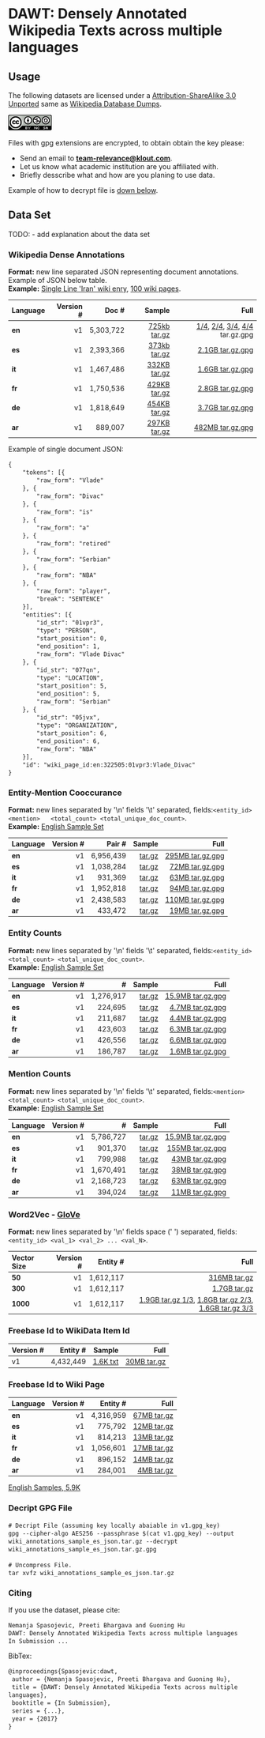 # DAWT: Densely Annotated Wikipedia Texts across multiple languages #

## Usage ##

The following datasets are licensed under a [Attribution-ShareAlike 3.0 Unported](https://creativecommons.org/licenses/by-nc-sa/4.0/)
same as [Wikipedia Database Dumps](https://dumps.wikimedia.org/).

![CC BY-NC-SA](CC-BY-NC-SA.png)

Files with gpg extensions are encrypted, to obtain obtain the key please:
  * Send an email to **team-relevance@klout.com**.
  * Let us know what academic institution are you affiliated with.
  * Briefly desscribe what and how are you planing to use data.

Example of how to decrypt file is [down below](https://github.com/klout/opendata/tree/master/wiki_annotation#decript-gpg-file).

## Data Set ##

TODO: - add explanation about the data set 


### Wikipedia Dense Annotations ###
__Format:__ new line separated JSON representing document annotations. Example of JSON below table.<br/>
__Example:__ [Single Line 'Iran' wiki enry](https://github.com/klout/opendata/blob/master/wiki_annotation/wiki_annotations_json_sample_single_record_en), [100 wiki pages](https://github.com/klout/opendata/blob/master/wiki_annotation/wiki_annotations_json_sample_en).

| Language  | **Version #**  | **Doc #**  | **Sample** | **Full** |
|:----------|---:|-----------:|-----------:|---------:|
| **en**    | v1 | 5,303,722  |    [725kb tar.gz ](http://opendata.klout.com/wiki/wiki_annotation/v1/wiki_annotations_json_sample_en.tar.gz)   | [1/4](http://opendata.klout.com/wiki/wiki_annotation/v1/wiki_annotations_json_en_part_00.tar.gz.gpg), [2/4](http://opendata.klout.com/wiki/wiki_annotation/v1/wiki_annotations_json_en_part_01.tar.gz.gpg), [3/4](http://opendata.klout.com/wiki/wiki_annotation/v1/wiki_annotations_json_en_part_02.tar.gz.gpg), [4/4](http://opendata.klout.com/wiki/wiki_annotation/v1/wiki_annotations_json_en_part_03.tar.gz.gpg) tar.gz.gpg  |
| **es**    | v1 | 2,393,366 |    [373kb tar.gz ](http://opendata.klout.com/wiki/wiki_annotation/v1/wiki_annotations_json_sample_es.tar.gz.gpg)   | [2.1GB tar.gz.gpg ](http://opendata.klout.com/wiki/wiki_annotation/v1/wiki_annotations_json_es.tar.gz)   |
| **it**    | v1 | 1,467,486  |    [332KB tar.gz ](http://opendata.klout.com/wiki/wiki_annotation/v1/wiki_annotations_json_sample_it.tar.gz.gpg)   | [1.6GB tar.gz.gpg ](http://opendata.klout.com/wiki/wiki_annotation/v1/wiki_annotations_json_it.tar.gz)   |
| **fr**    | v1 | 1,750,536  |    [429KB tar.gz ](http://opendata.klout.com/wiki/wiki_annotation/v1/wiki_annotations_json_sample_fr.tar.gz.gpg)   | [2.8GB tar.gz.gpg ](http://opendata.klout.com/wiki/wiki_annotation/v1/wiki_annotations_json_fr.tar.gz)   |
| **de**    | v1 | 1,818,649  |    [454KB tar.gz ](http://opendata.klout.com/wiki/wiki_annotation/v1/wiki_annotations_json_sample_de.tar.gz.gpg)   | [3.7GB tar.gz.gpg ](http://opendata.klout.com/wiki/wiki_annotation/v1/wiki_annotations_json_de.tar.gz)   |
| **ar**    | v1 | 889,007  |    [297KB tar.gz ](http://opendata.klout.com/wiki/wiki_annotation/v1/wiki_annotations_json_sample_ar.tar.gz.gpg)   | [482MB tar.gz.gpg ](http://opendata.klout.com/wiki/wiki_annotation/v1/wiki_annotations_json_ar.tar.gz.gpg)   |

Example of single document JSON:
```
{
	"tokens": [{
		"raw_form": "Vlade"
	}, {
		"raw_form": "Divac"
	}, {
		"raw_form": "is"
	}, {
		"raw_form": "a"
	}, {
		"raw_form": "retired"
	}, {
		"raw_form": "Serbian"
	}, {
		"raw_form": "NBA"
	}, {
		"raw_form": "player",
		"break": "SENTENCE"
	}],
	"entities": [{
		"id_str": "01vpr3",
		"type": "PERSON",
		"start_position": 0,
		"end_position": 1,
		"raw_form": "Vlade Divac"
	}, {
		"id_str": "077qn",
		"type": "LOCATION",
		"start_position": 5,
		"end_position": 5,
		"raw_form": "Serbian"
	}, {
		"id_str": "05jvx",
		"type": "ORGANIZATION",
		"start_position": 6,
		"end_position": 6,
		"raw_form": "NBA"
	}],
	"id": "wiki_page_id:en:322505:01vpr3:Vlade_Divac"
}
```

### Entity-Mention Cooccurance ###

__Format:__ new lines separated by '\n' fields '\t' separated, fields:```<entity_id>	<mention>	<total_count> <total_unique_doc_count>```.<br/>
__Example:__ [English Sample Set](https://github.com/klout/opendata/blob/master/wiki_annotation/entity_mention_cooccurrences_sample_en)

| Language  | **Version #**  | **Pair #**  | **Sample** | **Full** |
|:----------|---:|-----------:|-----------:|---------:|
| **en**    | v1 | 6,956,439  |    [tar.gz](http://opendata.klout.com/wiki/entity_mention/v1/entity_mention_cooccurrences_sample_en.tar.gz)   | [295MB tar.gz.gpg](http://opendata.klout.com/wiki/entity_mention/v1/entity_mention_cooccurrences_en.tar.gz.gpg)   |
| **es**    | v1 | 1,038,284  |    [tar.gz](http://opendata.klout.com/wiki/entity_mention/v1/entity_mention_cooccurrences_sample_es.tar.gz)   | [72MB tar.gz.gpg](http://opendata.klout.com/wiki/entity_mention/v1/entity_mention_cooccurrences_es.tar.gz.gpg)   |
| **it**    | v1 | 931,369  |    [tar.gz](http://opendata.klout.com/wiki/entity_mention/v1/entity_mention_cooccurrences_sample_it.tar.gz)   | [63MB tar.gz.gpg](http://opendata.klout.com/wiki/entity_mention/v1/entity_mention_cooccurrences_it.tar.gz.gpg)   |
| **fr**    | v1 | 1,952,818  |    [tar.gz](http://opendata.klout.com/wiki/entity_mention/v1/entity_mention_cooccurrences_sample_fr.tar.gz)   | [94MB tar.gz.gpg](http://opendata.klout.com/wiki/entity_mention/v1/entity_mention_cooccurrences_fr.tar.gz.gpg)   |
| **de**    | v1 | 2,438,583  |    [tar.gz](http://opendata.klout.com/wiki/entity_mention/v1/entity_mention_cooccurrences_sample_de.tar.gz)   | [110MB tar.gz.gpg](http://opendata.klout.com/wiki/entity_mention/v1/entity_mention_cooccurrences_de.tar.gz.gpg)   |
| **ar**    | v1 | 433,472  |    [tar.gz](http://opendata.klout.com/wiki/entity_mention/v1/entity_mention_cooccurrences_sample_ar.tar.gz)   | [19MB tar.gz.gpg](http://opendata.klout.com/wiki/entity_mention/v1/entity_mention_cooccurrences_ar.tar.gz.gpg)   |


### Entity Counts ###
__Format:__ new lines separated by '\n' fields '\t' separated, fields:```<entity_id>	<total_count> <total_unique_doc_count>```.<br/>
__Example:__ [English Sample Set](https://github.com/klout/opendata/blob/master/wiki_annotation/entity_counts_sample_en)


| Language  | **Version #**  | **#**  | **Sample** | **Full** |
|:----------|---:|-----------:|-----------:|---------:|
| **en**    | v1 | 1,276,917  |    [tar.gz](http://opendata.klout.com/wiki/entity_mention/v1/entity_counts_sample_en.tar.gz)   | [15.9MB tar.gz.gpg](http://opendata.klout.com/wiki/entity_mention/v1/entity_counts_en.tar.gz.gpg)   |
| **es**    | v1 | 224,695  |    [tar.gz](http://opendata.klout.com/wiki/entity_mention/v1/entity_counts_sample_es.tar.gz)   | [4.7MB tar.gz.gpg](http://opendata.klout.com/wiki/entity_mention/v1/entity_counts_es.tar.gz.gpg)   |
| **it**    | v1 | 211,687  |    [tar.gz](http://opendata.klout.com/wiki/entity_mention/v1/entity_counts_sample_it.tar.gz)   | [4.4MB tar.gz.gpg](http://opendata.klout.com/wiki/entity_mention/v1/entity_counts_it.tar.gz.gpg)   |
| **fr**    | v1 | 423,603  |    [tar.gz](http://opendata.klout.com/wiki/entity_mention/v1/entity_counts_sample_fr.tar.gz)   | [6.3MB tar.gz.gpg](http://opendata.klout.com/wiki/entity_mention/v1/entity_counts_fr.tar.gz.gpg)   |
| **de**    | v1 | 426,556  |    [tar.gz](http://opendata.klout.com/wiki/entity_mention/v1/entity_counts_sample_de.tar.gz)   | [6.6MB tar.gz.gpg](http://opendata.klout.com/wiki/entity_mention/v1/entity_counts_de.tar.gz.gpg)   |
| **ar**    | v1 | 186,787  |    [tar.gz](http://opendata.klout.com/wiki/entity_mention/v1/entity_counts_sample_ar.tar.gz)   | [1.6MB tar.gz.gpg](http://opendata.klout.com/wiki/entity_mention/v1/entity_counts_ar.tar.gz.gpg)   |


### Mention Counts ###
__Format:__ new lines separated by '\n' fields '\t' separated, fields:```<mention>	<total_count> <total_unique_doc_count>```.<br/>
__Example:__ [English Sample Set](https://github.com/klout/opendata/blob/master/wiki_annotation/mention_counts_sample_en)

| Language  | **Version #**  | **#**  | **Sample** | **Full** |
|:----------|---:|-----------:|-----------:|---------:|
| **en**    | v1 | 5,786,727  |    [tar.gz](http://opendata.klout.com/wiki/entity_mention/v1/mention_counts_sample_en.tar.gz)   | [15.9MB tar.gz.gpg](http://opendata.klout.com/wiki/entity_mention/v1/mention_counts_en.tar.gz.gpg)   |
| **es**    | v1 | 901,370  |    [tar.gz](http://opendata.klout.com/wiki/entity_mention/v1/mention_counts_sample_es.tar.gz)   | [155MB tar.gz.gpg](http://opendata.klout.com/wiki/entity_mention/v1/mention_counts_es.tar.gz.gpg)   |
| **it**    | v1 | 799,988  |    [tar.gz](http://opendata.klout.com/wiki/entity_mention/v1/mention_counts_sample_it.tar.gz)   | [43MB tar.gz.gpg](http://opendata.klout.com/wiki/entity_mention/v1/mention_counts_it.tar.gz.gpg)   |
| **fr**    | v1 | 1,670,491  |    [tar.gz](http://opendata.klout.com/wiki/entity_mention/v1/mention_counts_sample_fr.tar.gz)   | [38MB tar.gz.gpg](http://opendata.klout.com/wiki/entity_mention/v1/mention_counts_fr.tar.gz.gpg)   |
| **de**    | v1 | 2,168,723  |    [tar.gz](http://opendata.klout.com/wiki/entity_mention/v1/mention_counts_sample_de.tar.gz)   | [63MB tar.gz.gpg](http://opendata.klout.com/wiki/entity_mention/v1/mention_counts_de.tar.gz.gpg)   |
| **ar**    | v1 | 394,024  |    [tar.gz](http://opendata.klout.com/wiki/entity_mention/v1/mention_counts_sample_ar.tar.gz)   | [11MB tar.gz.gpg](http://opendata.klout.com/wiki/entity_mention/v1/mention_counts_ar.tar.gz.gpg)   |


### Word2Vec - [GloVe](http://nlp.stanford.edu/projects/glove/) ###
__Format:__ new lines separated by '\n' fields space (' ') separated, fields:```<entity_id> <val_1> <val_2> ... <val_N>```.<br/>

| Vector Size  | **Version #**  | **Entity #**  | **Full** |
|:----------|---:|-----------:|-----------:|
| **50**    | v1 | 1,612,117  | [316MB tar.gz](http://opendata.klout.com/wiki/word2vec/v1/wiki_entity_all_50_vectors.tar.gz)   | 
| **300**   | v1 | 1,612,117  | [1.7GB tar.gz](http://opendata.klout.com/wiki/word2vec/v1/wiki_entity_all_300_vectors.tar.gz)   | 
| **1000**  | v1 | 1,612,117  | [1.9GB tar.gz 1/3](http://opendata.klout.com/wiki/word2vec/v1/wiki_entity_all_1000_vector_part_1.tar.gz), [1.8GB tar.gz 2/3](http://opendata.klout.com/wiki/word2vec/v1/wiki_entity_all_1000_vector_part_1.tar.gz), [1.6GB tar.gz 3/3](http://opendata.klout.com/wiki/word2vec/v1/wiki_entity_all_1000_vector_part_1.tar.gz)   | 


### Freebase Id to WikiData Item Id

| **Version #**  | **Entity #**  | **Sample** | **Full** |
|---|-----------:|-----------:|---------:|
| v1 | 4,432,449 | [1.6K txt](https://github.com/klout/opendata/blob/master/wiki_annotation/freebase_id_wikidata_item_id_sample.txt) | [30MB tar.gz](http://opendata.klout.com/wiki/freebase_wikidata_mappings/v1/freebase_id_wikidata_item_id.tar.gz)

### Freebase Id to Wiki Page
| Language  | **Version #**  | **Entity #**  | **Full** |
|:----------|---:|-----------:|---------:|
| **en**    | v1 | 4,316,959  | [67MB tar.gz](http://opendata.klout.com/wiki/freebase_wikidata_mappings/v1/freebase_id_wiki_url.en.tar.gz) |
| **es**    | v1 | 775,792 | [12MB tar.gz](http://opendata.klout.com/wiki/freebase_wikidata_mappings/v1/freebase_id_wiki_url.es.tar.gz) |
| **it**    | v1 | 814,213  | [13MB tar.gz](http://opendata.klout.com/wiki/freebase_wikidata_mappings/v1/freebase_id_wiki_url.it.tar.gz) |
| **fr**    | v1 | 1,056,601 | [17MB tar.gz](http://opendata.klout.com/wiki/freebase_wikidata_mappings/v1/freebase_id_wiki_url.fr.tar.gz) |
| **de**    | v1 | 896,152 | [14MB tar.gz ](http://opendata.klout.com/wiki/freebase_wikidata_mappings/v1/freebase_id_wiki_url.de.tar.gz) |
| **ar**    | v1 | 284,001 | [4MB tar.gz ](http://opendata.klout.com/wiki/freebase_wikidata_mappings/v1/freebase_id_wiki_url.ar.tar.gz) |

[English Samples, 5.9K](https://github.com/klout/opendata/blob/master/wiki_annotation/freebase_id_wiki_url.en.sample.txt)


### Decript GPG File ###

```
# Decript File (assuming key locally abaiable in v1.gpg_key)
gpg --cipher-algo AES256 --passphrase $(cat v1.gpg_key) --output wiki_annotations_sample_es_json.tar.gz --decrypt wiki_annotations_sample_es_json.tar.gz.gpg

# Uncompress File. 
tar xvfz wiki_annotations_sample_es_json.tar.gz
```

### Citing ###


If you use the dataset, please cite:
```
Nemanja Spasojevic, Preeti Bhargava and Guoning Hu
DAWT: Densely Annotated Wikipedia Texts across multiple languages
In Submission ...
```

BibTex:
```
@inproceedings{Spasojevic:dawt,
 author = {Nemanja Spasojevic, Preeti Bhargava and Guoning Hu},
 title = {DAWT: Densely Annotated Wikipedia Texts across multiple languages},
 booktitle = {In Submission},
 series = {...},
 year = {2017}
}
```


